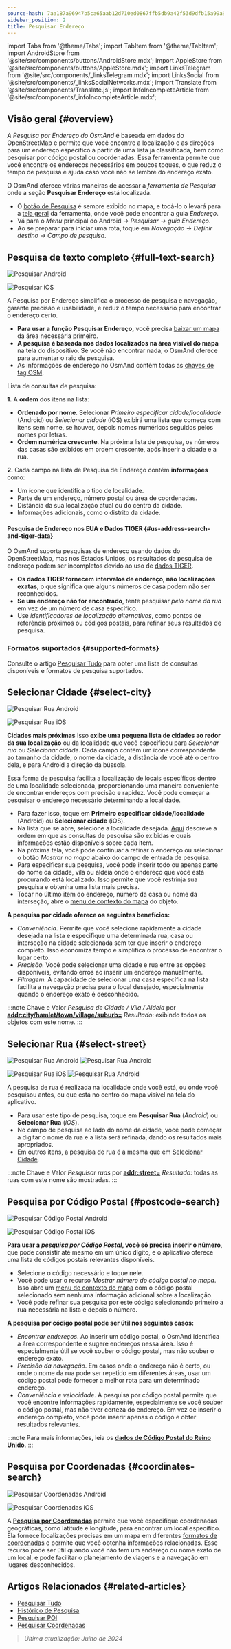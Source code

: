 ```yaml
---
source-hash: 7aa187a96947b5ca65aab12d710ed0867ffb5db9a42f53d9dfb15a99a9107f74
sidebar_position: 2
title: Pesquisar Endereço
---
```

import Tabs from '@theme/Tabs';
import TabItem from '@theme/TabItem';
import AndroidStore from '@site/src/components/buttons/AndroidStore.mdx';
import AppleStore from '@site/src/components/buttons/AppleStore.mdx';
import LinksTelegram from '@site/src/components/_linksTelegram.mdx';
import LinksSocial from '@site/src/components/_linksSocialNetworks.mdx';
import Translate from '@site/src/components/Translate.js';
import InfoIncompleteArticle from '@site/src/components/_infoIncompleteArticle.mdx';


<InfoIncompleteArticle/>

## Visão geral {#overview}

*A Pesquisa por Endereço do OsmAnd* é baseada em dados do OpenStreetMap e permite que você encontre a localização e as direções para um endereço específico a partir de uma lista já classificada, bem como pesquisar por código postal ou coordenadas. Essa ferramenta permite que você encontre os endereços necessários em poucos toques, o que reduz o tempo de pesquisa e ajuda caso você não se lembre do endereço exato.

O OsmAnd oferece várias maneiras de acessar a *ferramenta de Pesquisa* onde a seção **Pesquisar Endereço** está localizada.

- O [botão de Pesquisa](../widgets/map-buttons.md#search) é sempre exibido no mapa, e tocá-lo o levará para a [tela geral](#full-text-search) da ferramenta, onde você pode encontrar a guia *Endereço*.
- Vá para o *Menu* principal do Android *→ Pesquisar → guia Endereço*.
- Ao se preparar para iniciar uma rota, toque em *Navegação → Definir destino → Campo de pesquisa*.

## Pesquisa de texto completo {#full-text-search}

<Tabs groupId="operating-systems" queryString="current-os">

<TabItem value="android" label="Android">

![Pesquisar Android](@site/static/img/search/search_address_2_andr.png)

</TabItem>

<TabItem value="ios" label="iOS">

![Pesquisar iOS](@site/static/img/search/street_search_ios.png)

</TabItem>

</Tabs>

A Pesquisa por Endereço simplifica o processo de pesquisa e navegação, garante precisão e usabilidade, e reduz o tempo necessário para encontrar o endereço certo.

- **Para usar a função Pesquisar Endereço,** você precisa [baixar um mapa](../start-with/download-maps.md) da área necessária primeiro.
- **A pesquisa é baseada nos dados localizados na área visível do mapa** na tela do dispositivo. Se você não encontrar nada, o OsmAnd oferece para aumentar o raio de pesquisa.
- As informações de endereço no OsmAnd contêm todas as [chaves de tag OSM](https://wiki.openstreetmap.org/w/index.php?title=Key:addr).

Lista de consultas de pesquisa:

**1.** A **ordem** dos itens na lista:

- **Ordenado por nome**. Selecionar *Primeiro especificar cidade/localidade* (Android) ou *Selecionar cidade* (iOS) exibirá uma lista que começa com itens sem nome, se houver, depois nomes numéricos seguidos pelos nomes por letras.
- **Ordem numérica crescente**. Na próxima lista de pesquisa, os números das casas são exibidos em ordem crescente, após inserir a cidade e a rua.

**2.** Cada campo na lista de Pesquisa de Endereço contém **informações** como:

- Um ícone que identifica o tipo de localidade.
- Parte de um endereço, número postal ou área de coordenadas.
- Distância da sua localização atual ou do centro da cidade.
- Informações adicionais, como o distrito da cidade.

#### Pesquisa de Endereço nos EUA e Dados TIGER {#us-address-search-and-tiger-data}

O OsmAnd suporta pesquisas de endereço usando dados do OpenStreetMap, mas nos Estados Unidos, os resultados da pesquisa de endereço podem ser incompletos devido ao uso de [dados TIGER](https://wiki.openstreetmap.org/wiki/TIGER).

- **Os dados TIGER fornecem intervalos de endereço, não localizações exatas**, o que significa que alguns números de casa podem não ser reconhecidos.
- **Se um endereço não for encontrado**, tente pesquisar *pelo nome da rua* em vez de um número de casa específico.
- Use *identificadores de localização alternativos*, como pontos de referência próximos ou códigos postais, para refinar seus resultados de pesquisa.

### Formatos suportados {#supported-formats}

Consulte o artigo [Pesquisar Tudo](./search-all.md#basic-queries) para obter uma lista de consultas disponíveis e formatos de pesquisa suportados.

## Selecionar Cidade {#select-city}

<Tabs groupId="operating-systems" queryString="current-os">

<TabItem value="android" label="Android">

![Pesquisar Rua Android](@site/static/img/search/town_search_android.png)

</TabItem>

<TabItem value="ios" label="iOS">

![Pesquisar Rua iOS](@site/static/img/search/town_search_ios.png)

</TabItem>

</Tabs>

**Cidades mais próximas**
Isso **exibe uma pequena lista de cidades ao redor da sua localização** ou da localidade que você especificou para *Selecionar rua* ou *Selecionar cidade*. Cada campo contém um ícone correspondente ao tamanho da cidade, o nome da cidade, a distância de você até o centro dela, e para Android a direção da bússola.

Essa forma de pesquisa facilita a localização de locais específicos dentro de uma localidade selecionada, proporcionando uma maneira conveniente de encontrar endereços com precisão e rapidez. Você pode começar a pesquisar o endereço necessário determinando a localidade.

- Para fazer isso, toque em **Primeiro especificar cidade/localidade** (Android) ou **Selecionar cidade** (iOS).
- Na lista que se abre, selecione a localidade desejada. [Aqui](#full-text-search) descreve a ordem em que as consultas de pesquisa são exibidas e quais informações estão disponíveis sobre cada item.
- Na próxima tela, você pode continuar a refinar o endereço ou selecionar o botão *Mostrar no mapa* abaixo do campo de entrada de pesquisa.
- Para especificar sua pesquisa, você pode inserir todo ou apenas parte do nome da cidade, vila ou aldeia onde o endereço que você está procurando está localizado. Isso permite que você restrinja sua pesquisa e obtenha uma lista mais precisa.
- Tocar no último item do endereço, número da casa ou nome da interseção, abre o [menu de contexto do mapa](../map/map-context-menu.md#select-an-object-single-tap) do objeto.

**A pesquisa por cidade oferece os seguintes benefícios:**

- *Conveniência*. Permite que você selecione rapidamente a cidade desejada na lista e especifique uma determinada rua, casa ou interseção na cidade selecionada sem ter que inserir o endereço completo. Isso economiza tempo e simplifica o processo de encontrar o lugar certo.
- *Precisão.* Você pode selecionar uma cidade e rua entre as opções disponíveis, evitando erros ao inserir um endereço manualmente.
- *Filtragem.* A capacidade de selecionar uma casa específica na lista facilita a navegação precisa para o local desejado, especialmente quando o endereço exato é desconhecido.

:::note Chave e Valor
*Pesquisa de Cidade / Vila / Aldeia* por [**addr:city/hamlet/town/village/suburb=**](https://wiki.openstreetmap.org/w/index.php?title=Key:addr)
*Resultado*: exibindo todos os objetos com este nome.
:::

## Selecionar Rua {#select-street}

<Tabs groupId="operating-systems" queryString="current-os">

<TabItem value="android" label="Android">

![Pesquisar Rua Android](@site/static/img/search/street_search.png) ![Pesquisar Rua Android](@site/static/img/search/street_search_1.png)

</TabItem>

<TabItem value="ios" label="iOS">

![Pesquisar Rua iOS](@site/static/img/search/address_street_search_3_ios.png) ![Pesquisar Rua Android](@site/static/img/search/address_street_search_4_ios.png)

</TabItem>

</Tabs>

A pesquisa de rua é realizada na localidade onde você está, ou onde você pesquisou antes, ou que está no centro do mapa visível na tela do aplicativo.

- Para usar este tipo de pesquisa, toque em **Pesquisar Rua** (*Android*) ou **Selecionar Rua** (*iOS*).
- No campo de pesquisa ao lado do nome da cidade, você pode começar a digitar o nome da rua e a lista será refinada, dando os resultados mais apropriados.
- Em outros itens, a pesquisa de rua é a mesma que em [Selecionar Cidade](#select-city).

:::note Chave e Valor
*Pesquisar ruas* por [**addr:street=**](https://wiki.openstreetmap.org/w/index.php?title=Key:addr)
*Resultado*: todas as ruas com este nome são mostradas.
:::

## Pesquisa por Código Postal {#postcode-search}

<Tabs groupId="operating-systems" queryString="current-os">

<TabItem value="android" label="Android">

![Pesquisar Código Postal Android](@site/static/img/search/postcode_android.png)

</TabItem>

<TabItem value="ios" label="iOS">

![Pesquisar Código Postal iOS](@site/static/img/search/postcode_ios.png)

</TabItem>

</Tabs>

**Para usar a *pesquisa por Código Postal*, você só precisa inserir o número**, que pode consistir até mesmo em um único dígito, e o aplicativo oferece uma lista de códigos postais relevantes disponíveis.

- Selecione o código necessário e toque nele.
- Você pode usar o recurso *Mostrar *número do código postal* no mapa*. Isso abre um [menu de contexto do mapa](../map/map-context-menu.md#select-an-object-single-tap) com o código postal selecionado sem nenhuma informação adicional sobre a localização.
- Você pode refinar sua pesquisa por este código selecionando primeiro a rua necessária na lista e depois o número.

**A pesquisa por código postal pode ser útil nos seguintes casos:**

- *Encontrar endereços*. Ao inserir um código postal, o OsmAnd identifica a área correspondente e sugere endereços nessa área. Isso é especialmente útil se você souber o código postal, mas não souber o endereço exato.
- *Precisão da navegação*. Em casos onde o endereço não é certo, ou onde o nome da rua pode ser repetido em diferentes áreas, usar um código postal pode fornecer a melhor rota para um determinado endereço.
- *Conveniência e velocidade*. A pesquisa por código postal permite que você encontre informações rapidamente, especialmente se você souber o código postal, mas não tiver certeza do endereço. Em vez de inserir o endereço completo, você pode inserir apenas o código e obter resultados relevantes.

:::note
Para mais informações, leia os **[dados de Código Postal do Reino Unido](https://github.com/hvdwolf/OsmAnd-UKpostcodes/releases)**.
:::

## Pesquisa por Coordenadas {#coordinates-search}

<Tabs groupId="operating-systems" queryString="current-os">

<TabItem value="android" label="Android">

![Pesquisar Coordenadas Android](@site/static/img/search/coordinates_search_android.png)

</TabItem>

<TabItem value="ios" label="iOS">

![Pesquisar Coordenadas iOS](@site/static/img/search/coordinates_search_ios.png)

</TabItem>

</Tabs>

A [**Pesquisa por Coordenadas**](../search/search-coordinates.md) permite que você especifique coordenadas geográficas, como latitude e longitude, para encontrar um local específico. Ela fornece localizações precisas em um mapa em diferentes [formatos de coordenadas](../search/search-coordinates.md#coordinates-search) e permite que você obtenha informações relacionadas. Esse recurso pode ser útil quando você não tem um endereço ou nome exato de um local, e pode facilitar o planejamento de viagens e a navegação em lugares desconhecidos.

## Artigos Relacionados {#related-articles}

- [Pesquisar Tudo](./search-all.md)
- [Histórico de Pesquisa](./search-history.md)
- [Pesquisar POI](./search-poi.md)
- [Pesquisar Coordenadas](./search-coordinates.md)

> *Última atualização: Julho de 2024*